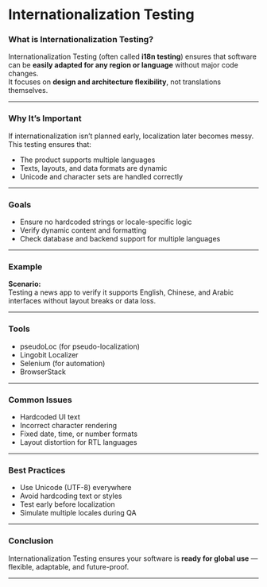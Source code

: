 # Internationalization Testing

### What is Internationalization Testing?
Internationalization Testing (often called **i18n testing**) ensures that software can be **easily adapted for any region or language** without major code changes.  
It focuses on **design and architecture flexibility**, not translations themselves.

---

### Why It’s Important
If internationalization isn’t planned early, localization later becomes messy.  
This testing ensures that:
- The product supports multiple languages  
- Texts, layouts, and data formats are dynamic  
- Unicode and character sets are handled correctly  

---

### Goals
- Ensure no hardcoded strings or locale-specific logic  
- Verify dynamic content and formatting  
- Check database and backend support for multiple languages  

---

### Example
**Scenario:**  
Testing a news app to verify it supports English, Chinese, and Arabic interfaces without layout breaks or data loss.

---

### Tools
- pseudoLoc (for pseudo-localization)  
- Lingobit Localizer  
- Selenium (for automation)  
- BrowserStack  

---

### Common Issues
- Hardcoded UI text  
- Incorrect character rendering  
- Fixed date, time, or number formats  
- Layout distortion for RTL languages  

---

### Best Practices
- Use Unicode (UTF-8) everywhere  
- Avoid hardcoding text or styles  
- Test early before localization  
- Simulate multiple locales during QA  

---

### Conclusion
Internationalization Testing ensures your software is **ready for global use** — flexible, adaptable, and future-proof.

---

